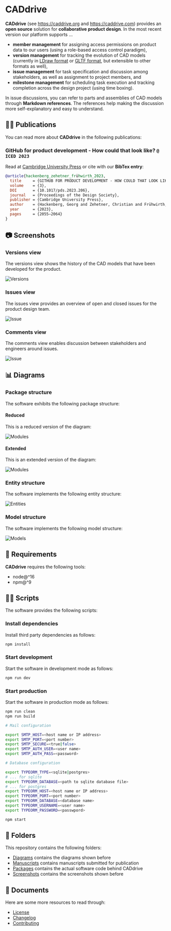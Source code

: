 # CADdrive

**CADdrive** (see https://caddrive.org and https://caddrive.com) provides an **open source** solution for **collaborative product design**. In the most recent version our platform supports ...

- **member management** for assigning access permissions on product data to our users (using a role-based access control paradigm),
- **version management** for tracking the evolution of CAD models (currently in [LDraw format](https://ldraw.org/) or [GLTF format](https://www.khronos.org/gltf/), but extensible to other formats as well),
- **issue management** for task specification and discussion among stakeholders, as well as assignment to project members, and
- **milestone management** for scheduling task execution and tracking completion across the design project (using time boxing).

In issue discussions, you can refer to parts and assemblies of CAD models through **Markdown references**. The references help making the discussion more self-explanatory and easy to understand.

## 👨‍🎓 Publications

You can read more about **CADdrive** in the following publications:

### GitHub for product development - How could that look like? `@ ICED 2023`

Read at [Cambridge University Press](https://www.cambridge.org/core/journals/proceedings-of-the-design-society/article/github-for-product-development-how-could-that-look-like/58A5D7A0055D00FA7C265D48C7A2A24F) or cite with our **BibTex entry**:

```bibtex
@article{hackenberg_zehetner_frühwirth_2023,
  title     = {GITHUB FOR PRODUCT DEVELOPMENT - HOW COULD THAT LOOK LIKE?},
  volume    = {3},
  DOI       = {10.1017/pds.2023.206},
  journal   = {Proceedings of the Design Society},
  publisher = {Cambridge University Press},
  author    = {Hackenberg, Georg and Zehetner, Christian and Frühwirth, Dominik},
  year      = {2023},
  pages     = {2055–2064}
}
```

## 📷 Screenshots

### Versions view

The versions view shows the history of the CAD models that have been developed for the product.

![Versions](screenshots/versions.png)

### Issues view

The issues view provides an overview of open and closed issues for the product design team.

![Issue](screenshots/issues.png)

### Comments view

The comments view enables discussion between stakeholders and engineers around issues.

![Issue](screenshots/comments.png)

## 📊 Diagrams

### Package structure

The software exhibits the following package structure:

#### Reduced

This is a reduced version of the diagram:

![Modules](diagrams/packages-reduced.svg)

#### Extended

This is an extended version of the diagram:

![Modules](diagrams/packages-extended.svg)

### Entity structure

The software implements the following entity structure:

![Entities](diagrams/entities.svg)

### Model structure

The software implements the following model structure:

![Models](diagrams/ldraw-model.svg)

## 📃 Requirements

**CADdrive** requires the following tools:

- node@^16
- npm@^9

## 👩‍💻 Scripts

The software provides the following scripts:

### Install dependencies

Install third party dependencies as follows:

```bash
npm install
```

### Start development

Start the software in development mode as follows:

```bash
npm run dev
```

### Start production

Start the software in production mode as follows:

```bash
npm run clean
npm run build

# Mail configuration

export SMTP_HOST=<host name or IP address>
export SMTP_PORT=<port number>
export SMTP_SECURE=<true|false>
export SMTP_AUTH_USER=<user name>
export SMTP_AUTH_PASS=<password>

# Database configuration

export TYPEORM_TYPE=<sqlite|postgres>
# ... for sqlite
export TYPEORM_DATABASE=<path to sqlite database file>
# ... for postgres
export TYPEORM_HOST=<host name or IP address>
export TYPEORM_PORT=<port number>
export TYPEORM_DATABASE=<database name>
export TYPEORM_USERNAME=<user name>
export TYPEORM_PASSWORD=<passwpord>

npm start
```

## 📁 Folders

This repository contains the following folders:

* [Diagrams](diagrams) contains the diagrams shown before
* [Manuscripts](manuscripts) contains manuscripts submitted for publication
* [Packages](packages) contains the actual software code behind CADdrive
* [Screenshots](screenshots) contains the screenshots shown before

## 📑 Documents

Here are some more resources to read through:

* [License](LICENSE.md)
* [Changelog](CHANGELOG.md)
* [Contributing](CONTRIBUTING.md)
